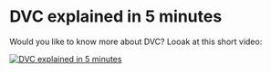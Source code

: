 # DVC explained in 5 minutes

Would you like to know more about DVC? Looak at this short video:

[![DVC explained in 5 minutes](https://www.google.com/url?sa=i&url=https%3A%2F%2Fdvc.org%2F&psig=AOvVaw3NPXeSHlb7bCutCyqHAsZM&ust=1697664498949000&source=images&cd=vfe&opi=89978449&ved=0CBEQjRxqFwoTCKDQ95yD_oEDFQAAAAAdAAAAABAD)](https://youtu.be/UbL7VUpv1Bs)